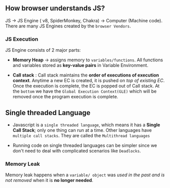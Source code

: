 ## How browser understands JS?

JS → JS Engine ( v8, SpiderMonkey, Chakra) → Computer (Machine code). There are many JS Engines created by the `browser Vendors`.

### JS Execution

JS Engine consists of 2 major parts:

- **Memory Heap** → assigns memory to `variables/functions`. All functions and variables stored as **key-value pairs** in Variable Environment.

- **Call stack** : Call stack maintains the **order of executions of execution context**. Anytime a new EC is created, it is pushed on _top of existing EC_. Once the execution is complete, the EC is popped out of Call stack. At the `bottom` we have the `Global Execution Context(GLE)` which will be removed once the program execution is complete.

## Single threaded Language

- Javascript is a `single threaded language`, which means it has a **Single Call Stack**; only one thing can run at a time. Other languages have `multiple call stacks`. They are called the `Multithread languages`

- Running code on single threaded languages can be simpler since we don't need to deal with complicated scenarios like `Deadlocks`.

### Memory Leak

Memory leak happens when a `variable/ object` was _used in the past and is not removed_ when it is **no longer needed**.
